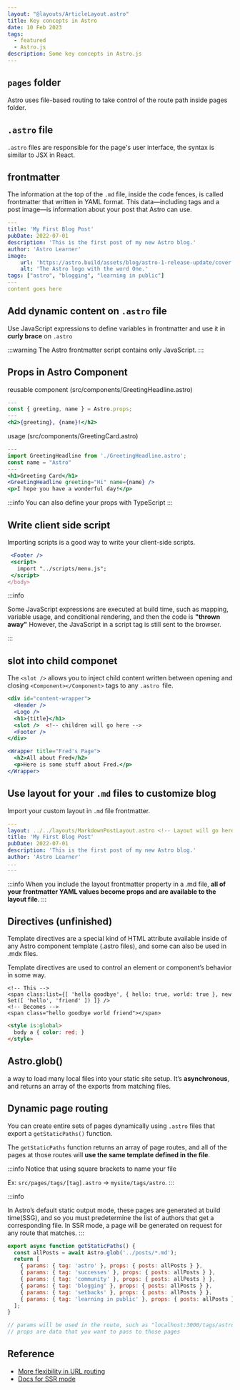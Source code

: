 ```yaml
---
layout: "@layouts/ArticleLayout.astro"
title: Key concepts in Astro
date: 10 Feb 2023
tags:
  - featured
  - Astro.js
description: Some key concepts in Astro.js
---
```

## `pages` folder

Astro uses file-based routing to take control of the route path inside pages folder.


## `.astro` file 

`.astro` files are responsible for the page's user interface, the syntax is similar to JSX in React.


## frontmatter

The information at the top of the `.md` file, inside the code fences, is called frontmatter that written in YAML format. This data—including tags and a post image—is information about your post that Astro can use.

```yaml
---
title: 'My First Blog Post'
pubDate: 2022-07-01
description: 'This is the first post of my new Astro blog.'
author: 'Astro Learner'
image:
    url: 'https://astro.build/assets/blog/astro-1-release-update/cover.jpeg' 
    alt: 'The Astro logo with the word One.'
tags: ["astro", "blogging", "learning in public"]
---
content goes here 
```

## Add dynamic content on `.astro` file


Use JavaScript expressions to define variables in frontmatter and use it in **curly brace** on `.astro`


:::warning
The Astro frontmatter script contains only JavaScript.
:::

## Props in Astro Component 

reusable component (src/components/GreetingHeadline.astro)

```jsx
---
const { greeting, name } = Astro.props;
---
<h2>{greeting}, {name}!</h2>
```

usage (src/components/GreetingCard.astro)

```jsx
---
import GreetingHeadline from './GreetingHeadline.astro';
const name = "Astro"
---
<h1>Greeting Card</h1>
<GreetingHeadline greeting="Hi" name={name} />
<p>I hope you have a wonderful day!</p>
```

:::info
You can also define your props with TypeScript 
:::

## Write client side script

Importing scripts is a good way to write your client-side scripts.

```jsx
 <Footer />
 <script>
   import "../scripts/menu.js";
 </script>
</body>
```

:::info

Some JavaScript expressions are executed at build time, such as mapping, variable usage, and conditional rendering, and then the code is **"thrown away"** However, the JavaScript in a script tag is still sent to the browser.

:::

## slot into child componet

The `<slot />` allows you to inject child content written between opening and closing `<Component></Component>` tags to any `.astro `file.

```jsx
<div id="content-wrapper">
  <Header />
  <Logo />
  <h1>{title}</h1>
  <slot />  <!-- children will go here -->
  <Footer />
</div>
```

```jsx
<Wrapper title="Fred's Page">
  <h2>All about Fred</h2>
  <p>Here is some stuff about Fred.</p>
</Wrapper>
```

## Use layout for your `.md` files to customize blog 

Import your custom layout in `.md` file frontmatter.

```yaml
---
layout: ../../layouts/MarkdownPostLayout.astro <!-- Layout will go here -->
title: 'My First Blog Post'
pubDate: 2022-07-01
description: 'This is the first post of my new Astro blog.'
author: 'Astro Learner'
...
---
```


:::info
When you include the layout frontmatter property in a .md file, **all of your frontmatter YAML values become props and are available to the layout file**.
:::



## Directives (unfinished)

Template directives are a special kind of HTML attribute available inside of any Astro component template (.astro files), and some can also be used in .mdx files.

Template directives are used to control an element or component’s behavior in some way.

```
<!-- This -->
<span class:list={[ 'hello goodbye', { hello: true, world: true }, new Set([ 'hello', 'friend' ]) ]} />
<!-- Becomes -->
<span class="hello goodbye world friend"></span>
```

```html
<style is:global>
  body a { color: red; }
</style>
```


## Astro.glob()

a way to load many local files into your static site setup.  It’s **asynchronous**, and returns an array of the exports from matching files.



## Dynamic page routing

You can create entire sets of pages dynamically using `.astro` files that export a `getStaticPaths()` function.

The `getStaticPaths` function returns an array of page routes, and all of the pages at those routes will **use the same template defined in the file**.

:::info
Notice that using square brackets to name your file

Ex: `src/pages/tags/[tag].astro` ->  `mysite/tags/astro`.
:::


:::info

In Astro’s default static output mode, these pages are generated at build time(SSG), and so you must predetermine the list of authors that get a corresponding file. In SSR mode, a page will be generated on request for any route that matches.
:::

```javascript
export async function getStaticPaths() {
  const allPosts = await Astro.glob('../posts/*.md');
  return [
    { params: { tag: 'astro' }, props: { posts: allPosts } },
    { params: { tag: 'successes' }, props: { posts: allPosts } },
    { params: { tag: 'community' }, props: { posts: allPosts } },
    { params: { tag: 'blogging' }, props: { posts: allPosts } },
    { params: { tag: 'setbacks' }, props: { posts: allPosts } },
    { params: { tag: 'learning in public' }, props: { posts: allPosts } },
  ];
}

// params will be used in the route, such as "localhost:3000/tags/astro".
// props are data that you want to pass to those pages
```

## Reference

* [More flexibility in URL routing](https://docs.astro.build/en/core-concepts/routing/#static-routes)
* [Docs for SSR mode](https://docs.astro.build/en/guides/server-side-rendering/)


















